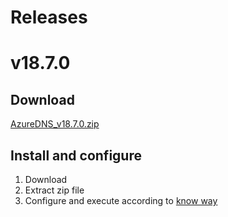 ﻿Releases
====

# v18.7.0

## Download

[AzureDNS_v18.7.0.zip](https://github.com/the1bit/AzureSolutions/raw/master/azuredns/azuredns/releases/AzureDNS_v18.7.0.zip)

## Install and configure

1. Download
2. Extract zip file
3. Configure and execute according to [know way](../readme.md)